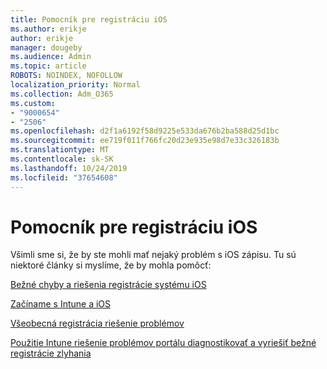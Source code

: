 ```yaml
---
title: Pomocník pre registráciu iOS
ms.author: erikje
author: erikje
manager: dougeby
ms.audience: Admin
ms.topic: article
ROBOTS: NOINDEX, NOFOLLOW
localization_priority: Normal
ms.collection: Adm_O365
ms.custom:
- "9000654"
- "2506"
ms.openlocfilehash: d2f1a6192f58d9225e533da676b2ba588d25d1bc
ms.sourcegitcommit: ee719f011f766fc20d23e935e98d7e33c326183b
ms.translationtype: MT
ms.contentlocale: sk-SK
ms.lasthandoff: 10/24/2019
ms.locfileid: "37654608"
---
```

# <a name="ios-enrollment-help"></a>Pomocník pre registráciu iOS

Všimli sme si, že by ste mohli mať nejaký problém s iOS zápisu. Tu sú niektoré články si myslíme, že by mohla pomôcť: 

[Bežné chyby a riešenia registrácie systému iOS](https://support.microsoft.com/help/4039809/troubleshooting-ios-device-enrollment-in-intune)

[Začíname s Intune a iOS](https://docs.microsoft.com/intune/enrollment/ios-enroll)

[Všeobecná registrácia riešenie problémov](https://docs.microsoft.com/intune/enrollment/troubleshoot-device-enrollment-in-intune)

[Použitie Intune riešenie problémov portálu diagnostikovať a vyriešiť bežné registrácie zlyhania](https://docs.microsoft.com/intune/help-desk-operators)